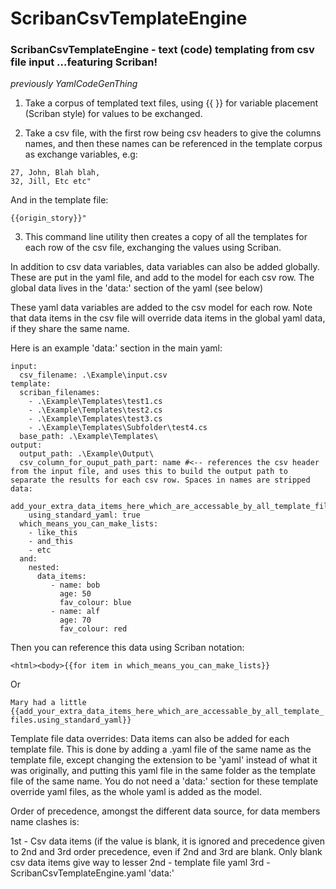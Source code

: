 # ScribanCsvTemplateEngine
### ScribanCsvTemplateEngine - text (code) templating from csv file input ...featuring Scriban!
_previously YamlCodeGenThing_

1) Take a corpus of templated text files, using {{ }} for variable placement (Scriban style) for values to be exchanged.

2) Take a csv file, with the first row being csv headers to give the columns names, and then these names can be referenced in the template corpus as exchange variables, e.g: 
  ```"age,  name,   origin_story,
  27, John, Blah blah,
  32, Jill, Etc etc"
```
And in the template file:
  ```"Their age is {{age}}, and their name is {{name}.
  {{origin_story}}"
```     
3) This command line utility then creates a copy of all the templates for each row of the csv file, exchanging the values using Scriban.


In addition to csv data variables, data variables can also be added globally. These are put in the yaml file, and add to the model for each csv row.
The global data lives in the 'data:' section of the yaml (see below)

These yaml data variables are added to the csv model for each row. Note that data items in the csv file will override data items in the global yaml data, if they share the same name. 

Here is an example 'data:' section in the main yaml:

```#Example program yaml
input:
  csv_filename: .\Example\input.csv
template:
  scriban_filenames:
    - .\Example\Templates\test1.cs
    - .\Example\Templates\test2.cs
    - .\Example\Templates\test3.cs
    - .\Example\Templates\Subfolder\test4.cs
  base_path: .\Example\Templates\
output:
  output_path: .\Example\Output\
  csv_column_for_ouput_path_part: name #<-- references the csv header from the input file, and uses this to build the output path to separate the results for each csv row. Spaces in names are stripped
data:
  add_your_extra_data_items_here_which_are_accessable_by_all_template_files:
    using_standard_yaml: true
  which_means_you_can_make_lists:
    - like_this
    - and_this
    - etc
  and:
    nested:
      data_items:
         - name: bob
           age: 50
           fav_colour: blue
         - name: alf
           age: 70
           fav_colour: red
```
    

Then you can reference this data using Scriban notation: 

  `<html><body>{{for item in which_means_you_can_make_lists}}`
  
Or

  `Mary had a little {{add_your_extra_data_items_here_which_are_accessable_by_all_template_files.using_standard_yaml}}`

Template file data overrides:
Data items can also be added for each template file. This is done by adding a .yaml file of the same name as the template file, except changing the extension to be 'yaml' instead of what it was originally, and putting this yaml file in the same folder as the template file of the same name. You do not need a 'data:' section for these template override yaml files, as the whole yaml is added as the model. 

Order of precedence, amongst the different data source, for data members name clashes is:

1st - Csv data items   (if the value is blank, it is ignored and precedence given to 2nd and 3rd order precedence, even if 2nd and 3rd are blank. Only blank csv data items give way to lesser
2nd - template file yaml
3rd - ScribanCsvTemplateEngine.yaml 'data:'
